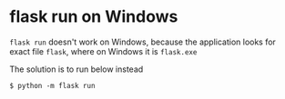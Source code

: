 # flask run on Windows
```flask run``` doesn't work on Windows, because the application looks for exact file ```flask```, where on Windows it is ```flask.exe```

The solution is to run below instead

```
$ python -m flask run
```